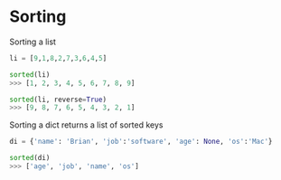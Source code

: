 # Sorting

Sorting a list

```python
li = [9,1,8,2,7,3,6,4,5]

sorted(li)
>>> [1, 2, 3, 4, 5, 6, 7, 8, 9]

sorted(li, reverse=True)
>>> [9, 8, 7, 6, 5, 4, 3, 2, 1]


```

Sorting a dict returns a list of sorted keys

```python
di = {'name': 'Brian', 'job':'software', 'age': None, 'os':'Mac'}

sorted(di)
>>> ['age', 'job', 'name', 'os']
```

